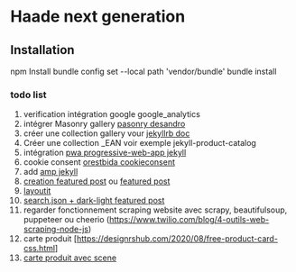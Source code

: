 # Haade next generation

## Installation
npm Install
bundle config set --local path 'vendor/bundle'
bundle install

### todo list

1. verification intégration google google_analytics
2. intégrer Masonry gallery [pasonry desandro](https://masonry.desandro.com)
3. créer une collection gallery vour [jekyllrb doc](https://jekyllrb.com/docs/collections/)
4. Créer une collection _EAN voir exemple jekyll-product-catalog
5. intégration [pwa progressive-web-app jekyll](https://github.com/lavas-project/jekyll-pwa)
6. cookie consent [ orestbida cookieconsent](https://github.com/orestbida/cookieconsent)
7. add [amp jekyll](https://github.com/juusaw/amp-jekyll)
8. [creation featured post](https://talk.jekyllrb.com/t/featured-post-or-popular-post/5157) ou [featured post](https://talk.jekyllrb.com/t/featured-post-or-popular-post/5157/2)
9. [layoutit](https://www.layoutit.com/)
10. [ search.json + dark-light ](https://jamstackthemes.dev/theme/jekyll-klise/)
[featured post](https://talk.jekyllrb.com/t/featured-post-or-popular-post/5157/2)
11. regarder fonctionnement scraping website avec scrapy, beautifulsoup, puppeteer ou cheerio (https://www.twilio.com/blog/4-outils-web-scraping-node-js)
12. carte produit  [https://designrshub.com/2020/08/free-product-card-css.html]
13. [carte produit avec scene](https://codepen.io/cannap/pen/WxJogO)
